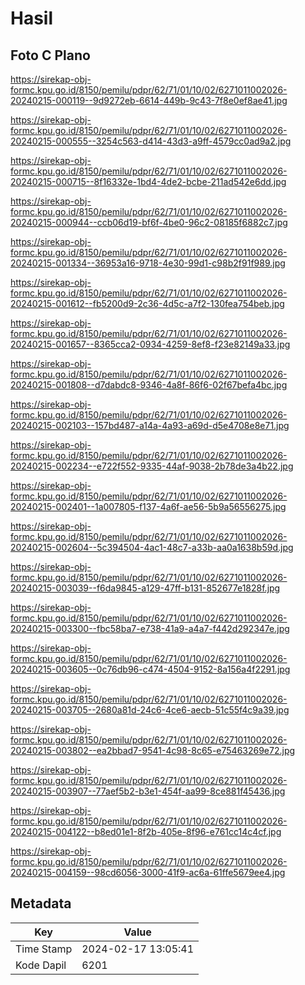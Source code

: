 # Hasil

## Foto C Plano

https://sirekap-obj-formc.kpu.go.id/8150/pemilu/pdpr/62/71/01/10/02/6271011002026-20240215-000119--9d9272eb-6614-449b-9c43-7f8e0ef8ae41.jpg

https://sirekap-obj-formc.kpu.go.id/8150/pemilu/pdpr/62/71/01/10/02/6271011002026-20240215-000555--3254c563-d414-43d3-a9ff-4579cc0ad9a2.jpg

https://sirekap-obj-formc.kpu.go.id/8150/pemilu/pdpr/62/71/01/10/02/6271011002026-20240215-000715--8f16332e-1bd4-4de2-bcbe-211ad542e6dd.jpg

https://sirekap-obj-formc.kpu.go.id/8150/pemilu/pdpr/62/71/01/10/02/6271011002026-20240215-000944--ccb06d19-bf6f-4be0-96c2-08185f6882c7.jpg

https://sirekap-obj-formc.kpu.go.id/8150/pemilu/pdpr/62/71/01/10/02/6271011002026-20240215-001334--36953a16-9718-4e30-99d1-c98b2f91f989.jpg

https://sirekap-obj-formc.kpu.go.id/8150/pemilu/pdpr/62/71/01/10/02/6271011002026-20240215-001612--fb5200d9-2c36-4d5c-a7f2-130fea754beb.jpg

https://sirekap-obj-formc.kpu.go.id/8150/pemilu/pdpr/62/71/01/10/02/6271011002026-20240215-001657--8365cca2-0934-4259-8ef8-f23e82149a33.jpg

https://sirekap-obj-formc.kpu.go.id/8150/pemilu/pdpr/62/71/01/10/02/6271011002026-20240215-001808--d7dabdc8-9346-4a8f-86f6-02f67befa4bc.jpg

https://sirekap-obj-formc.kpu.go.id/8150/pemilu/pdpr/62/71/01/10/02/6271011002026-20240215-002103--157bd487-a14a-4a93-a69d-d5e4708e8e71.jpg

https://sirekap-obj-formc.kpu.go.id/8150/pemilu/pdpr/62/71/01/10/02/6271011002026-20240215-002234--e722f552-9335-44af-9038-2b78de3a4b22.jpg

https://sirekap-obj-formc.kpu.go.id/8150/pemilu/pdpr/62/71/01/10/02/6271011002026-20240215-002401--1a007805-f137-4a6f-ae56-5b9a56556275.jpg

https://sirekap-obj-formc.kpu.go.id/8150/pemilu/pdpr/62/71/01/10/02/6271011002026-20240215-002604--5c394504-4ac1-48c7-a33b-aa0a1638b59d.jpg

https://sirekap-obj-formc.kpu.go.id/8150/pemilu/pdpr/62/71/01/10/02/6271011002026-20240215-003039--f6da9845-a129-47ff-b131-852677e1828f.jpg

https://sirekap-obj-formc.kpu.go.id/8150/pemilu/pdpr/62/71/01/10/02/6271011002026-20240215-003300--fbc58ba7-e738-41a9-a4a7-f442d292347e.jpg

https://sirekap-obj-formc.kpu.go.id/8150/pemilu/pdpr/62/71/01/10/02/6271011002026-20240215-003605--0c76db96-c474-4504-9152-8a156a4f2291.jpg

https://sirekap-obj-formc.kpu.go.id/8150/pemilu/pdpr/62/71/01/10/02/6271011002026-20240215-003705--2680a81d-24c6-4ce6-aecb-51c55f4c9a39.jpg

https://sirekap-obj-formc.kpu.go.id/8150/pemilu/pdpr/62/71/01/10/02/6271011002026-20240215-003802--ea2bbad7-9541-4c98-8c65-e75463269e72.jpg

https://sirekap-obj-formc.kpu.go.id/8150/pemilu/pdpr/62/71/01/10/02/6271011002026-20240215-003907--77aef5b2-b3e1-454f-aa99-8ce881f45436.jpg

https://sirekap-obj-formc.kpu.go.id/8150/pemilu/pdpr/62/71/01/10/02/6271011002026-20240215-004122--b8ed01e1-8f2b-405e-8f96-e761cc14c4cf.jpg

https://sirekap-obj-formc.kpu.go.id/8150/pemilu/pdpr/62/71/01/10/02/6271011002026-20240215-004159--98cd6056-3000-41f9-ac6a-61ffe5679ee4.jpg


## Metadata

| Key        | Value               |
| ---------- | ------------------- |
| Time Stamp | 2024-02-17 13:05:41 |
| Kode Dapil | 6201                |



